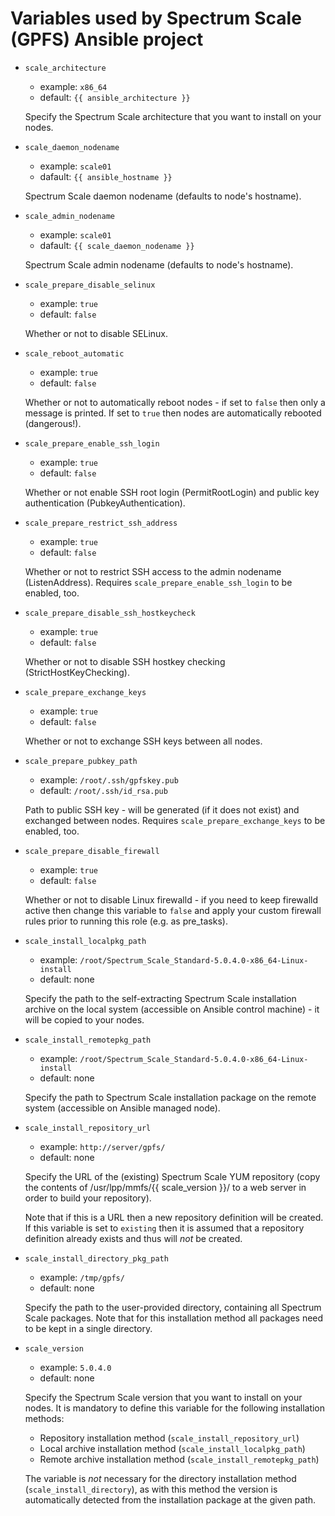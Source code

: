 Variables used by Spectrum Scale (GPFS) Ansible project
=======================================================

- `scale_architecture`
  - example: `x86_64`
  - default: `{{ ansible_architecture }}`

  Specify the Spectrum Scale architecture that you want to install on your nodes.

- `scale_daemon_nodename`
  - example: `scale01`
  - dafault: `{{ ansible_hostname }}`

  Spectrum Scale daemon nodename (defaults to node's hostname).

- `scale_admin_nodename`
  - example: `scale01`
  - dafault: `{{ scale_daemon_nodename }}`

  Spectrum Scale admin nodename (defaults to node's hostname).

- `scale_prepare_disable_selinux`
  - example: `true`
  - default: `false`

  Whether or not to disable SELinux.

- `scale_reboot_automatic`
  - example: `true`
  - default: `false`

  Whether or not to automatically reboot nodes - if set to `false` then only a message is printed. If set to `true` then nodes are automatically rebooted (dangerous!).

- `scale_prepare_enable_ssh_login`
  - example: `true`
  - default: `false`

  Whether or not enable SSH root login (PermitRootLogin) and public key authentication (PubkeyAuthentication).

- `scale_prepare_restrict_ssh_address`
  - example: `true`
  - default: `false`

  Whether or not to restrict SSH access to the admin nodename (ListenAddress). Requires `scale_prepare_enable_ssh_login` to be enabled, too.

- `scale_prepare_disable_ssh_hostkeycheck`
  - example: `true`
  - default: `false`

  Whether or not to disable SSH hostkey checking (StrictHostKeyChecking).

- `scale_prepare_exchange_keys`
  - example: `true`
  - default: `false`

  Whether or not to exchange SSH keys between all nodes.

- `scale_prepare_pubkey_path`
  - example: `/root/.ssh/gpfskey.pub`
  - default: `/root/.ssh/id_rsa.pub`

  Path to public SSH key - will be generated (if it does not exist) and exchanged between nodes. Requires `scale_prepare_exchange_keys` to be enabled, too.

- `scale_prepare_disable_firewall`
  - example: `true`
  - default: `false`

  Whether or not to disable Linux firewalld - if you need to keep firewalld active then change this variable to `false` and apply your custom firewall rules prior to running this role (e.g. as pre_tasks).

- `scale_install_localpkg_path`
  - example: `/root/Spectrum_Scale_Standard-5.0.4.0-x86_64-Linux-install`
  - default: none

  Specify the path to the self-extracting Spectrum Scale installation archive on the local system (accessible on Ansible control machine) - it will be copied to your nodes.

- `scale_install_remotepkg_path`
  - example: `/root/Spectrum_Scale_Standard-5.0.4.0-x86_64-Linux-install`
  - default: none

  Specify the path to Spectrum Scale installation package on the remote system (accessible on Ansible managed node).

- `scale_install_repository_url`
  - example: `http://server/gpfs/`
  - default: none

  Specify the URL of the (existing) Spectrum Scale YUM repository (copy the contents of /usr/lpp/mmfs/{{ scale_version }}/ to a web server in order to build your repository).

  Note that if this is a URL then a new repository definition will be created. If this variable is set to `existing` then it is assumed that a repository definition already exists and thus will *not* be created.

- `scale_install_directory_pkg_path`
  - example: `/tmp/gpfs/`
  - default: none

  Specify the path to the user-provided directory, containing all Spectrum Scale packages. Note that for this installation method all packages need to be kept in a single directory.

- `scale_version`
  - example: `5.0.4.0`
  - default: none

  Specify the Spectrum Scale version that you want to install on your nodes. It is mandatory to define this variable for the following installation methods:
  - Repository installation method (`scale_install_repository_url`)
  - Local archive installation method (`scale_install_localpkg_path`)
  - Remote archive installation method (`scale_install_remotepkg_path`)

  The variable is *not* necessary for the directory installation method (`scale_install_directory`), as with this method the version is automatically detected from the installation package at the given path.
